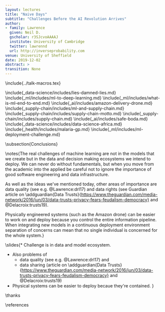 ```yaml
---
layout: lectures
title: "Naive Days"
subtitle: "Challenges Before the AI Revolution Arrives"
author:
- family: Lawrence
  given: Neil D.
  gscholar: r3SJcvoAAAAJ
  institute: University of Cambridge
  twitter: lawrennd
  url: http://inverseprobability.com
venue: University of Sheffield
date: 2019-12-02
abstract: >
transition: None
---
```


\include{../talk-macros.tex}

\include{_data-science/includes/lies-damned-lies.md}
\include{_ml/includes/ml-to-deep-learning.md}
\include{_ml/includes/what-is-ml-end-to-end.md}
\include{_ai/includes/amazon-delivery-drone.md}
\include{_supply-chain/includes/ml-and-supply-chain.md}
\include{_supply-chain/includes/supply-chain-motto.md}
\include{_supply-chain/includes/supply-chain.md}
\include{_ai/includes/safe-boda.md}
\include{_data-science/includes/data-science-africa.md}
\include{_health/includes/malaria-gp.md}
\include{_ml/includes/ml-deployment-challenge.md}

\subsection{Conclusions}

\notes{The real challenges of machine learning are not in the models that we create but in the data and decision making ecosystems we intend to deploy. We can never do without fundamentals, but when you move from the academic into the applied be careful not to ignore the importance of good software engineering and data infrastructure. 

As well as the ideas we've mentioned today, other areas of importance are data quality (see e.g. @Lawrence:drl17) and data rights (see Guardian article on \addguardian{Data Trusts}{https://www.theguardian.com/media-network/2016/jun/03/data-trusts-privacy-fears-feudalism-democracy} and @Delacroix:trusts19).

Physically engineered systems (such as the Amazon drone) can be easier to work on and deploy because you control the entire information pipeline. When integrating new models in a continuous deployment environment separation of concerns can mean that no single individual is concerned for the whole system.}

\slides{* Challenge is in data and model ecosystem.
* Also problems of 
    * data quality (see e.g. @Lawrence:drl17) and 
	* data sharing (article on \addguardian{Data Trusts}{https://www.theguardian.com/media-network/2016/jun/03/data-trusts-privacy-fears-feudalism-democracy} and @Delacroix:trusts19)
* Physical systems can be easier to deploy becaue they're contained.
}

\thanks

\references
